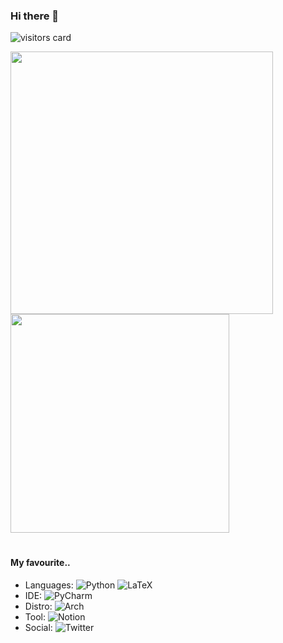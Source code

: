 ### Hi there 👋

![visitors card](https://visitor-badge.glitch.me/badge?page_id=codecrap.visitor-badge)

<a href="https://github.com/codecrap/inspire-experiments">
  <img align="left" width="420px" src="https://github-readme-stats.vercel.app/api/?username=codecrap&show_icons=true&hide_border=true&theme=onedark&count_private=true&include_all_commits=false" />
</a>
<a href="https://github.com/codecrap">
  <img align="center" width="350px" src="https://github-readme-stats.vercel.app/api/top-langs/?username=codecrap&layout=compact&theme=onedark" />
</a>

#
#### My favourite..
- Languages:
![Python](https://img.shields.io/badge/python-3670A0?style=flat&logo=python&logoColor=ffdd54)
![LaTeX](https://img.shields.io/badge/latex-%23008080.svg?logo=latex&style=flat)
- IDE:
![PyCharm](https://img.shields.io/badge/pycharm-143?logo=pycharm&logoColor=black&color=black&labelColor=20d68f&style=flat)
- Distro:
![Arch](https://img.shields.io/badge/Arch%20Linux-1793D1?logo=arch-linux&logoColor=fff&style=flat)
- Tool:
![Notion](https://img.shields.io/badge/Notion-%23000000.svg?style=flat&logo=notion&logoColor=white)
- Social:
![Twitter](https://img.shields.io/badge/Twitter-%231DA1F2.svg?style=flat&logo=Twitter&logoColor=white)

<!--
**codecrap/codecrap** is a ✨ _special_ ✨ repository because its `README.md` (this file) appears on your GitHub profile.

Here are some ideas to get you started:

- 🔭 I’m currently working on ...
- 🌱 I’m currently learning ...
- 👯 I’m looking to collaborate on ...
- 🤔 I’m looking for help with ...
- 💬 Ask me about ...
- 📫 How to reach me: ...
- 😄 Pronouns: ...
- ⚡ Fun fact: ...
-->
